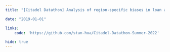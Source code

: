 ```yaml
---
title: "[Citadel Datathon] Analysis of region-specific biases in loan application rejection by the LendingClub."

date: "2019-01-01"

links:
    code: 'https://github.com/stan-hua/Citadel-Datathon-Summer-2022'

hide: true
---
```


